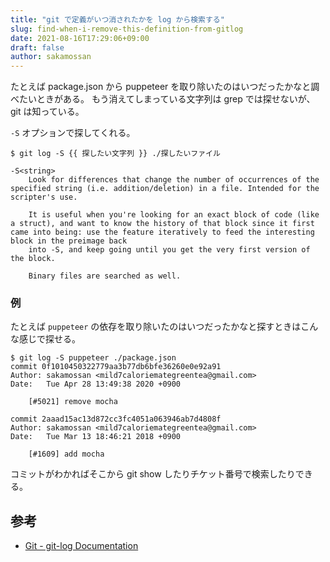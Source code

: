 ```yaml
---
title: "git で定義がいつ消されたかを log から検索する"
slug: find-when-i-remove-this-definition-from-gitlog
date: 2021-08-16T17:29:06+09:00
draft: false
author: sakamossan
---
```


たとえば package.json から puppeteer を取り除いたのはいつだったかなと調べたいときがある。
もう消えてしまっている文字列は grep では探せないが、git は知っている。 

`-S` オプションで探してくれる。

```
$ git log -S {{ 探したい文字列 }} ./探したいファイル
```

```
-S<string>
    Look for differences that change the number of occurrences of the specified string (i.e. addition/deletion) in a file. Intended for the scripter's use.

    It is useful when you're looking for an exact block of code (like a struct), and want to know the history of that block since it first came into being: use the feature iteratively to feed the interesting block in the preimage back
    into -S, and keep going until you get the very first version of the block.

    Binary files are searched as well.
```

### 例

たとえば `puppeteer` の依存を取り除いたのはいつだったかなと探すときはこんな感じで探せる。

```
$ git log -S puppeteer ./package.json
commit 0f1010450322779aa3b77db6bfe36260e0e92a91
Author: sakamossan <mild7caloriemategreentea@gmail.com>
Date:   Tue Apr 28 13:49:38 2020 +0900

    [#5021] remove mocha

commit 2aaad15ac13d872cc3fc4051a063946ab7d4808f
Author: sakamossan <mild7caloriemategreentea@gmail.com>
Date:   Tue Mar 13 18:46:21 2018 +0900

    [#1609] add mocha
```

コミットがわかればそこから git show したりチケット番号で検索したりできる。

## 参考

- [Git - git-log Documentation](https://git-scm.com/docs/git-log#Documentation/git-log.txt--Sltstringgt)
